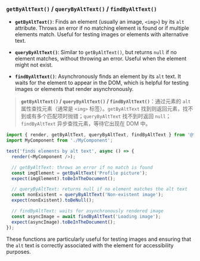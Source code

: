 ### `getByAltText()` / `queryByAltText()` / `findByAltText()`

- **`getByAltText()`**: Finds an element (usually an image, `<img>`) by its `alt` attribute. Throws an error if no matching element is found or if multiple elements match. Useful for testing images or elements with alternative text.

- **`queryByAltText()`**: Similar to `getByAltText()`, but returns `null` if no element matches, without throwing an error. Useful when the element might not exist.

- **`findByAltText()`**: Asynchronously finds an element by its `alt` text. It waits for the element to appear in the DOM, which is helpful for testing images or elements that render asynchronously.

> **`getByAltText()` / `queryByAltText()` / `findByAltText()`**：通过元素的 `alt` 属性查找元素（通常是 `<img>` 标签）。`getByAltText` 找到则返回元素，找不到或有多个匹配项时抛错；`queryByAltText` 找不到时返回 `null`；`findByAltText` 异步查找元素，等待它出现在 DOM 中。
>
> <audio src="C:\Users\10691\Downloads\`getByAltText().mp3"></audio>

```js
import { render, getByAltText, queryByAltText, findByAltText } from '@testing-library/react';
import MyComponent from './MyComponent';

test('finds elements by alt text', async () => {
  render(<MyComponent />);

  // getByAltText: throws an error if no match is found
  const imgElement = getByAltText('Profile picture');
  expect(imgElement).toBeInTheDocument();

  // queryByAltText: returns null if no element matches the alt text
  const nonExistent = queryByAltText('Non-existent image');
  expect(nonExistent).toBeNull();

  // findByAltText: waits for asynchronously rendered image
  const asyncImage = await findByAltText('Loading image');
  expect(asyncImage).toBeInTheDocument();
});
```

<audio src="C:\Users\10691\Downloads\这段代码展示了如何使用 Rea (28).mp3"></audio>

These functions are particularly useful for testing images and ensuring that the `alt` text is correctly associated with the element for accessibility purposes.